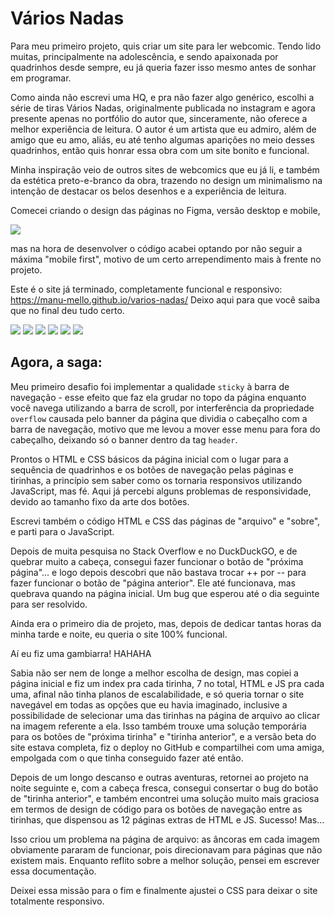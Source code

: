 <h1>Vários Nadas</h1>

Para meu primeiro projeto, quis criar um site para ler webcomic. Tendo lido muitas, principalmente na adolescência, e sendo apaixonada por quadrinhos desde sempre, eu já queria fazer isso mesmo antes de sonhar em programar.

Como ainda não escrevi uma HQ, e pra não fazer algo genérico, escolhi a série de tiras Vários Nadas, originalmente publicada no instagram e agora presente apenas no portfólio do autor que, sinceramente, não oferece a melhor experiência de leitura. O autor é um artista que eu admiro, além de amigo que eu amo, aliás, eu até tenho algumas aparições no meio desses quadrinhos, então quis honrar essa obra com um site bonito e funcional.

Minha inspiração veio de outros sites de webcomics que eu já li, e também da estética preto-e-branco da obra, trazendo no design um minimalismo na intenção de destacar os belos desenhos e a experiência de leitura.

Comecei criando o design das páginas no Figma, versão desktop e mobile,

<img src="./img/readme-figma.png">

mas na hora de desenvolver o código acabei optando por não seguir a máxima "mobile first", motivo de um certo arrependimento mais à frente no projeto.

Este é o site já terminado, completamente funcional e responsivo: https://manu-mello.github.io/varios-nadas/
Deixo aqui para que você saiba que no final deu tudo certo.

<img src="./img/readme0.png">
<img src="./img/readme1.png">
<img src="./img/readme2.png">
<img src="./img/readme3.png"> <img src="./img/readme4.png"> <img src="./img/readme5.png">

<h2>Agora, a saga:</h2>

Meu primeiro desafio foi implementar a qualidade <code>sticky</code> à barra de navegação - esse efeito que faz ela grudar no topo da página enquanto você navega utilizando a barra de scroll, por interferência da propriedade <code>overflow</code> causada pelo banner da página que dividia o cabeçalho com a barra de navegação, motivo que me levou a mover esse menu para fora do cabeçalho, deixando só o banner dentro da tag <code>header</code>.

Prontos o HTML e CSS básicos da página inicial com o lugar para a sequência de quadrinhos e os botões de navegação pelas páginas e tirinhas, a princípio sem saber como os tornaria responsivos utilizando JavaScript, mas fé. Aqui já percebi alguns problemas de responsividade, devido ao tamanho fixo da arte dos botões.

Escrevi também o código HTML e CSS das páginas de "arquivo" e "sobre", e parti para o JavaScript.

Depois de muita pesquisa no Stack Overflow e no DuckDuckGO, e de quebrar muito a cabeça, consegui fazer funcionar o botão de "próxima página"... e logo depois descobri que não bastava trocar ++ por -- para fazer funcionar o botão de "página anterior". Ele até funcionava, mas quebrava quando na página inicial. Um bug que esperou até o dia seguinte para ser resolvido.

Ainda era o primeiro dia de projeto, mas, depois de dedicar tantas horas da minha tarde e noite, eu queria o site 100% funcional.

Aí eu fiz uma gambiarra! HAHAHA

Sabia não ser nem de longe a melhor escolha de design, mas copiei a página inicial e fiz um index pra cada tirinha, 7 no total, HTML e JS pra cada uma, afinal não tinha planos de escalabilidade, e só queria tornar o site navegável em todas as opções que eu havia imaginado, inclusive a possibilidade de selecionar uma das tirinhas na página de arquivo ao clicar na imagem referente a ela. Isso também trouxe uma solução temporária para os botões de "próxima tirinha" e "tirinha anterior", e a versão beta do site estava completa, fiz o deploy no GitHub e compartilhei com uma amiga, empolgada com o que tinha conseguido fazer até então.

Depois de um longo descanso e outras aventuras, retornei ao projeto na noite seguinte e, com a cabeça fresca, consegui consertar o bug do botão de "tirinha anterior", e também encontrei uma solução muito mais graciosa em termos de design de código para os botões de navegação entre as tirinhas, que dispensou as 12 páginas extras de HTML e JS. Sucesso! Mas...

Isso criou um problema na página de arquivo: as âncoras em cada imagem obviamente pararam de funcionar, pois direcionavam para páginas que não existem mais. Enquanto reflito sobre a melhor solução, pensei em escrever essa documentação.

Deixei essa missão para o fim e finalmente ajustei o CSS para deixar o site totalmente responsivo.


